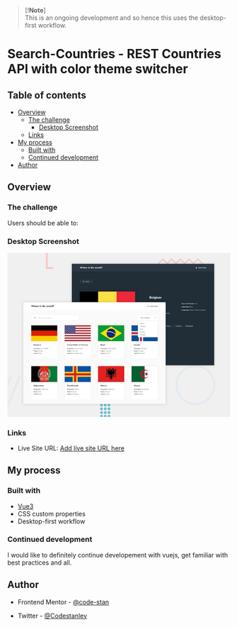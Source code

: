 > [!**Note**]  
> This is an ongoing development and so hence this uses the  desktop-first workflow.

# Search-Countries - REST Countries API with color theme switcher

## Table of contents

- [Overview](#overview)
  - [The challenge](#the-challenge)
    - [Desktop Screenshot](#desktop-screenshot)
  - [Links](#links)
- [My process](#my-process)
  - [Built with](#built-with)
  - [Continued development](#continued-development)
- [Author](#author)

## Overview

### The challenge

Users should be able to:

### Desktop Screenshot

![desktop-preview](public/design/desktop-preview.jpg)

### Links

- Live Site URL: [Add live site URL here](https://code-stan.github.io/)

## My process

### Built with

- [Vue3](https://vuejs.org/)
- CSS custom properties
- Desktop-first workflow

### Continued development

I would like to definitely continue developement with vuejs, get familiar with best practices and all.

## Author

- Frontend Mentor - [@code-stan](https://www.frontendmentor.io/profile/code-stan)

- Twitter - [@Codestanley](https://www.twitter.com/codestanley)